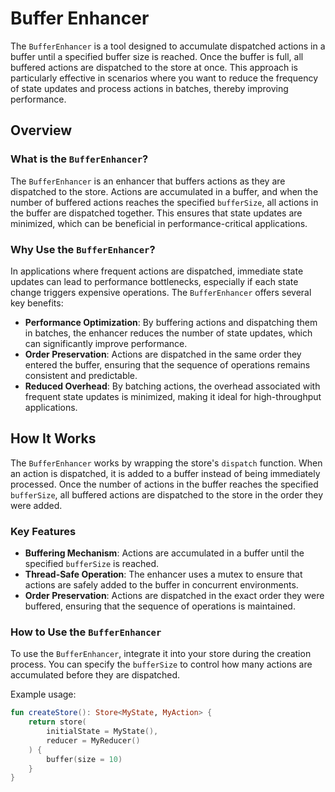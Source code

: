 # Buffer Enhancer

The `BufferEnhancer` is a tool designed to accumulate dispatched actions in a buffer until a specified buffer size is
reached. Once the buffer is full, all buffered actions are dispatched to the store at once. This approach is
particularly effective in scenarios where you want to reduce the frequency of state updates and process actions in
batches, thereby improving performance.

## Overview

### What is the `BufferEnhancer`?

The `BufferEnhancer` is an enhancer that buffers actions as they are dispatched to the store. Actions are accumulated in
a buffer, and when the number of buffered actions reaches the specified `bufferSize`, all actions in the buffer are
dispatched together. This ensures that state updates are minimized, which can be beneficial in performance-critical
applications.

### Why Use the `BufferEnhancer`?

In applications where frequent actions are dispatched, immediate state updates can lead to performance bottlenecks,
especially if each state change triggers expensive operations. The `BufferEnhancer` offers several key benefits:

- **Performance Optimization**: By buffering actions and dispatching them in batches, the enhancer reduces the number of
  state updates, which can significantly improve performance.
- **Order Preservation**: Actions are dispatched in the same order they entered the buffer, ensuring that the sequence
  of operations remains consistent and predictable.
- **Reduced Overhead**: By batching actions, the overhead associated with frequent state updates is minimized, making it
  ideal for high-throughput applications.

## How It Works

The `BufferEnhancer` works by wrapping the store's `dispatch` function. When an action is dispatched, it is added to a
buffer instead of being immediately processed. Once the number of actions in the buffer reaches the
specified `bufferSize`, all buffered actions are dispatched to the store in the order they were added.

### Key Features

- **Buffering Mechanism**: Actions are accumulated in a buffer until the specified `bufferSize` is reached.
- **Thread-Safe Operation**: The enhancer uses a mutex to ensure that actions are safely added to the buffer in
  concurrent environments.
- **Order Preservation**: Actions are dispatched in the exact order they were buffered, ensuring that the sequence of
  operations is maintained.

### How to Use the `BufferEnhancer`

To use the `BufferEnhancer`, integrate it into your store during the creation process. You can specify the `bufferSize`
to control how many actions are accumulated before they are dispatched.

Example usage:

```kotlin
fun createStore(): Store<MyState, MyAction> {
    return store(
        initialState = MyState(),
        reducer = MyReducer()
    ) {
        buffer(size = 10)
    }
}
```